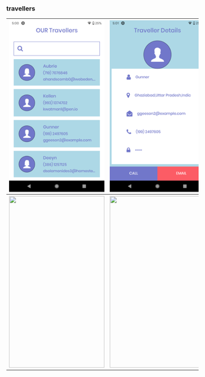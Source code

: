 ### travellers

<table>
  <tbody>
    <tr>
      <th>
        <img src="https://github.com/vikassharma96/travellers/blob/master/images/1.png" width="250" height="450" />  
      </th>
      <th>
        <img src="https://github.com/vikassharma96/travellers/blob/master/images/2.png" width="250" height="450" /> 
      </th>
    </tr>
    <tr>
      <th>
        <img src="" width="250" height="450" />
      </th>
      <th>
        <img src="" width="250" height="450" />  
      </th>
    </tr>
  </tbody>
</table>
